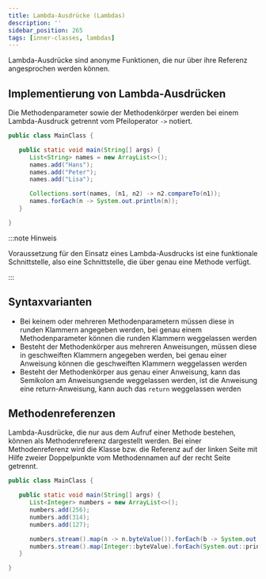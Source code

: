 ```yaml
---
title: Lambda-Ausdrücke (Lambdas)
description: ''
sidebar_position: 265
tags: [inner-classes, lambdas]
---
```


Lambda-Ausdrücke sind anonyme Funktionen, die nur über ihre Referenz
angesprochen werden können.

## Implementierung von Lambda-Ausdrücken

Die Methodenparameter sowie der Methodenkörper werden bei einem Lambda-Ausdruck
getrennt vom Pfeiloperator `->` notiert.

```java title="MainClass.java" showLineNumbers
public class MainClass {

   public static void main(String[] args) {
      List<String> names = new ArrayList<>();
      names.add("Hans");
      names.add("Peter");
      names.add("Lisa");

      Collections.sort(names, (n1, n2) -> n2.compareTo(n1));
      names.forEach(n -> System.out.println(n));
   }

}
```

:::note Hinweis

Voraussetzung für den Einsatz eines Lambda-Ausdrucks ist eine funktionale
Schnittstelle, also eine Schnittstelle, die über genau eine Methode verfügt.

:::

## Syntaxvarianten

- Bei keinem oder mehreren Methodenparametern müssen diese in runden Klammern
  angegeben werden, bei genau einem Methodenparameter können die runden Klammern
  weggelassen werden
- Besteht der Methodenkörper aus mehreren Anweisungen, müssen diese in
  geschweiften Klammern angegeben werden, bei genau einer Anweisung können die
  geschweiften Klammern weggelassen werden
- Besteht der Methodenkörper aus genau einer Anweisung, kann das Semikolon am
  Anweisungsende weggelassen werden, ist die Anweisung eine return-Anweisung,
  kann auch das `return` weggelassen werden

## Methodenreferenzen

Lambda-Ausdrücke, die nur aus dem Aufruf einer Methode bestehen, können als
Methodenreferenz dargestellt werden. Bei einer Methodenreferenz wird die Klasse
bzw. die Referenz auf der linken Seite mit Hilfe zweier Doppelpunkte vom
Methodennamen auf der recht Seite getrennt.

```java title="MainClass.java" showLineNumbers
public class MainClass {

   public static void main(String[] args) {
      List<Integer> numbers = new ArrayList<>();
      numbers.add(256);
      numbers.add(314);
      numbers.add(127);

      numbers.stream().map(n -> n.byteValue()).forEach(b -> System.out.println(b));
      numbers.stream().map(Integer::byteValue).forEach(System.out::println);
   }

}
```
